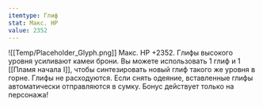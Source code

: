 ```yaml
---
itemtype: Глиф
stat: Макс. HP 
value: 2352
---
```

![[Temp/Placeholder_Glyph.png]]
Макс. HP +2352. Глифы высокого уровня усиливают камеи брони. Вы можете использовать 1 глиф и 1 [[Пламя начала I]], чтобы синтезировать новый глиф такого же уровня в горне. Глифы не расходуются. Если снять одеяние, вставленные глифы автоматически отправляются в сумку. Бонус действует только на персонажа!
